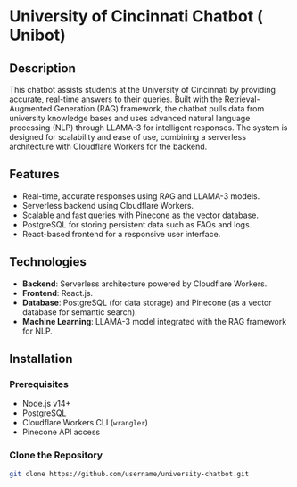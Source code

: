 # University of Cincinnati Chatbot ( Unibot)

## Description
This chatbot assists students at the University of Cincinnati by providing accurate, real-time answers to their queries. Built with the Retrieval-Augmented Generation (RAG) framework, the chatbot pulls data from university knowledge bases and uses advanced natural language processing (NLP) through LLAMA-3 for intelligent responses. The system is designed for scalability and ease of use, combining a serverless architecture with Cloudflare Workers for the backend.

## Features
- Real-time, accurate responses using RAG and LLAMA-3 models.
- Serverless backend using Cloudflare Workers.
- Scalable and fast queries with Pinecone as the vector database.
- PostgreSQL for storing persistent data such as FAQs and logs.
- React-based frontend for a responsive user interface.

## Technologies
- **Backend**: Serverless architecture powered by Cloudflare Workers.
- **Frontend**: React.js.
- **Database**: PostgreSQL (for data storage) and Pinecone (as a vector database for semantic search).
- **Machine Learning**: LLAMA-3 model integrated with the RAG framework for NLP.
  
## Installation
### Prerequisites
- Node.js v14+
- PostgreSQL
- Cloudflare Workers CLI (`wrangler`)
- Pinecone API access

### Clone the Repository
```bash
git clone https://github.com/username/university-chatbot.git
